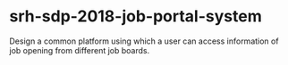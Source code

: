 # srh-sdp-2018-job-portal-system
Design a common platform using which a user can access information of job opening from different job boards.
